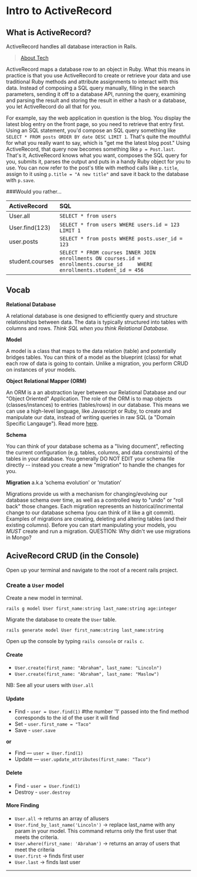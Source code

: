 # Intro to ActiveRecord

## What is ActiveRecord?

ActiveRecord handles all database interaction in Rails.


> [About Tech](http://ruby.about.com/od/rubyonrails/ss/What-Is-Activerecord.htm)

ActiveRecord maps a database row to an object in Ruby. What this means in practice is that you use ActiveRecord to create or retrieve your data and use traditional Ruby methods and attribute assignments to interact with this data. Instead of composing a SQL query manually, filling in the search parameters, sending it off to a database API, running the query, examining and parsing the result and storing the result in either a hash or a database, you let ActiveRecord do all that for you.

For example, say the web application in question is the blog. You display the latest blog entry on the front page, so you need to retrieve that entry first. Using an SQL statement, you'd compose an SQL query something like ```SELECT * FROM posts ORDER BY date DESC LIMIT 1```. That's quite the mouthful for what you really want to say, which is "get me the latest blog post." Using ActiveRecord, that query now becomes something like ```p = Post.last```. That's it, ActiveRecord knows what you want, composes the SQL query for you, submits it, parses the output and puts in a handy Ruby object for you to use. You can now refer to the post's title with method calls like ```p.title```, assign to it using ```p.title = "A new title"``` and save it back to the database with ```p.save```.

###Would you rather...

| ActiveRecord | SQL |
| :-------------------- | :------- |
| User.all | `SELECT * from users` |
| User.find(123) | `SELECT * from users WHERE users.id = 123 LIMIT 1` |
| user.posts | `SELECT * from posts WHERE posts.user_id = 123` |
| student.courses | `SELECT * FROM courses INNER JOIN enrollments ON courses.id = enrollments.course_id 	WHERE enrollments.student_id = 456	` |


## Vocab

**Relational Database**

A relational database is one designed to efficiently query and structure relationships between data. The data is typically structured into tables with columns and rows. *Think SQL when you think Relational Database.*

**Model**

A model is a class that maps to the data relation (table) and potentially bridges tables. You can think of a model as the blueprint (class) for what each row of data is going to contain. Unlike a migration, you perform CRUD on instances of your models.

**Object Relational Mapper (ORM)**

An ORM is a an abstraction layer between our Relational Database and our "Object Oriented" Application. The role of the ORM is to map objects (classes/instances) to entries (tables/rows) in our database. This means we can use a high-level language, like Javascript or Ruby, to create and manipulate our data, instead of writing queries in raw SQL (a "Domain Specific Langauge"). Read more [here](http://stackoverflow.com/questions/1279613/what-is-an-orm-and-where-can-i-learn-more-about-it).

**Schema**

You can think of your database schema as a "living document", reflecting the current configuration (e.g. tables, columns, and data constraints) of the tables in your database. You generally DO NOT EDIT your schema file directly -- instead you create a new "migration" to handle the changes for you.

**Migration** a.k.a ‘schema evolution’ or ‘mutation’

Migrations provide us with a mechanism for changing/evolving our database schema over time, as well as a controlled way to "undo" or "roll back" those changes. Each migration represents an historical/incrimental change to our database schema (you can think of it like a git commit). Examples of migrations are creating, deleting and altering tables (and their existing columns). Before you can start manipulating your models, you *MUST* create and run a migration. QUESTION: Why didn't we use migrations in Mongo?

## AciveRecord CRUD (in the Console)

Open up your terminal and navigate to the root of a recent rails project.

### Create a ```User``` model

Create a new model in terminal.

`rails g model User first_name:string last_name:string age:integer`

Migrate the database to create the ```User``` table.

`rails generate model User first_name:string last_name:string`

Open up the console by typing ```rails console``` or ```rails c```.

#### Create
* `User.create(first_name: "Abraham", last_name: "Lincoln")`
* `User.create(first_name: "Abraham", last_name: "Maslow")`

NB: See all your users with `User.all`


#### Update

* Find - `user = User.find(1)` #the number '1' passed into the find method corresponds to the id of the user it will find
* Set - `user.first_name = "Taco"`
* Save - `user.save`

**or**

* Find — `user = User.find(1)`
* Update — `user.update_attributes(first_name: "Taco")`

#### Delete

* Find - `user = User.find(1)`
* Destroy - `user.destroy`

#### More Finding

* `User.all` -> returns an array of allusers
* `User.find_by_last_name('Lincoln')` -> replace last_name with any param in your model. This command returns only the first user that meets the criteria.
* `User.where(first_name: 'Abraham')` -> returns an array of users that meet the criteria
* `User.first` -> finds first user
* `User.last` -> finds last user

---
